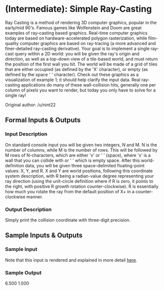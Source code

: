 <h1>(Intermediate): Simple Ray-Casting</h1>
<p>Ray Casting is a method of rendering 3D computer graphics, popular in the early/mid 90's. Famous games like Wolfenstein and Doom are great examples of ray-casting based graphics. Real-time computer graphics today are based on hardware-accelerated polygon rasterization, while film-quality computer graphics are based on ray-tracing (a more advanced and finer-detailed ray-casting derivative).
Your goal is to implement a single ray-cast query within a 2D world: you will be given the ray's origin and direction, as well as a top-down view of a tile-based world, and must return the position of the first wall you hit. The world will be made of a grid of tiles that are either occupied (as defined by the 'X' character), or empty (as defined by the space ' ' character). Check out these graphics as a visualization of example 1; it should help clarify the input data. Real ray-casting applications do many of these wall-collision hits, generally one per column of pixels you want to render, but today you only have to solve for a single ray!</p>
Original author: /u/nint22

<h2>Formal Inputs & Outputs</h2>
<h3>Input Description</h3>
<p>On standard console input you will be given two integers, N and M. N is the number of columns, while M is the number of rows. This will be followed by M rows of N-characters, which are either 'x' or ' ' (space), where 'x' is a wall that you can collide with or ' ' which is empty space. After this world-definition data, you will be given three space-delimited floating-point values: X, Y, and R. X and Y are world positions, following this coordinate system description, with R being a radian-value degree representing your ray direction (using the unit-circle definition where if R is zero, it points to the right, with positive R growth rotation counter-clockwise). R is essentially how much you rotate the ray from the default position of X+ in a counter-clockwise manner.</p>
<h3>Output Description</h3>
<p>Simply print the collision coordinate with three-digit precision.</p>

<h2>Sample Inputs & Outputs</h2>
<h3>Sample Input</h3>
<p>Note that this input is rendered and explained in more detail <a href="http://imgur.com/a/pUOKb">here</a>.
<h3>Sample Output</h3>
<p>6.500 1.000</p>
